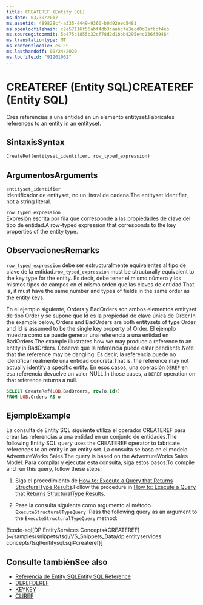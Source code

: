 ```yaml
---
title: CREATEREF (Entity SQL)
ms.date: 03/30/2017
ms.assetid: 489828cf-a335-4449-9360-b0d92eec5481
ms.openlocfilehash: c2a57116f56abf4db3caabcfe3acd0d8afbcf4eb
ms.sourcegitcommit: 5b475c1855b32cf78d2d1bbb4295e4c236f39464
ms.translationtype: MT
ms.contentlocale: es-ES
ms.lasthandoff: 09/24/2020
ms.locfileid: "91201062"
---
```

# <a name="createref-entity-sql"></a><span data-ttu-id="c7985-102">CREATEREF (Entity SQL)</span><span class="sxs-lookup"><span data-stu-id="c7985-102">CREATEREF (Entity SQL)</span></span>

<span data-ttu-id="c7985-103">Crea referencias a una entidad en un elemento entityset.</span><span class="sxs-lookup"><span data-stu-id="c7985-103">Fabricates references to an entity in an entityset.</span></span>  
  
## <a name="syntax"></a><span data-ttu-id="c7985-104">Sintaxis</span><span class="sxs-lookup"><span data-stu-id="c7985-104">Syntax</span></span>  
  
```sql  
CreateRef(entityset_identifier, row_typed_expression)  
```  
  
## <a name="arguments"></a><span data-ttu-id="c7985-105">Argumentos</span><span class="sxs-lookup"><span data-stu-id="c7985-105">Arguments</span></span>  

 `entityset_identifier`  
 <span data-ttu-id="c7985-106">Identificador de entityset, no un literal de cadena.</span><span class="sxs-lookup"><span data-stu-id="c7985-106">The entityset identifier, not a string literal.</span></span>  
  
 `row_typed_expression`  
 <span data-ttu-id="c7985-107">Expresión escrita por fila que corresponde a las propiedades de clave del tipo de entidad.</span><span class="sxs-lookup"><span data-stu-id="c7985-107">A row-typed expression that corresponds to the key properties of the entity type.</span></span>  
  
## <a name="remarks"></a><span data-ttu-id="c7985-108">Observaciones</span><span class="sxs-lookup"><span data-stu-id="c7985-108">Remarks</span></span>  

 <span data-ttu-id="c7985-109">`row_typed_expression` debe ser estructuralmente equivalentes al tipo de clave de la entidad.</span><span class="sxs-lookup"><span data-stu-id="c7985-109">`row_typed_expression` must be structurally equivalent to the key type for the entity.</span></span> <span data-ttu-id="c7985-110">Es decir, debe tener el mismo número y los mismos tipos de campos en el mismo orden que las claves de entidad.</span><span class="sxs-lookup"><span data-stu-id="c7985-110">That is, it must have the same number and types of fields in the same order as the entity keys.</span></span>  
  
 <span data-ttu-id="c7985-111">En el ejemplo siguiente, Orders y BadOrders son ambos elementos entityset de tipo Order y se supone que Id es la propiedad de clave única de Order.</span><span class="sxs-lookup"><span data-stu-id="c7985-111">In the example below, Orders and BadOrders are both entitysets of type Order, and Id is assumed to be the single key property of Order.</span></span> <span data-ttu-id="c7985-112">El ejemplo muestra cómo se puede generar una referencia a una entidad en BadOrders.</span><span class="sxs-lookup"><span data-stu-id="c7985-112">The example illustrates how we may produce a reference to an entity in BadOrders.</span></span> <span data-ttu-id="c7985-113">Observe que la referencia puede estar pendiente.</span><span class="sxs-lookup"><span data-stu-id="c7985-113">Note that the reference may be dangling.</span></span>  <span data-ttu-id="c7985-114">Es decir, la referencia puede no identificar realmente una entidad concreta.</span><span class="sxs-lookup"><span data-stu-id="c7985-114">That is, the reference may not actually identify a specific entity.</span></span> <span data-ttu-id="c7985-115">En esos casos, una operación `DEREF` en esa referencia devuelve un valor NULL.</span><span class="sxs-lookup"><span data-stu-id="c7985-115">In those cases, a `DEREF` operation on that reference returns a null.</span></span>  
  
```sql  
SELECT CreateRef(LOB.BadOrders, row(o.Id))
FROM LOB.Orders AS o
```  
  
## <a name="example"></a><span data-ttu-id="c7985-116">Ejemplo</span><span class="sxs-lookup"><span data-stu-id="c7985-116">Example</span></span>  

 <span data-ttu-id="c7985-117">La consulta de Entity SQL siguiente utiliza el operador CREATEREF para crear las referencias a una entidad en un conjunto de entidades.</span><span class="sxs-lookup"><span data-stu-id="c7985-117">The following Entity SQL query uses the CREATEREF operator to fabricate references to an entity in an entity set.</span></span> <span data-ttu-id="c7985-118">La consulta se basa en el modelo AdventureWorks Sales.</span><span class="sxs-lookup"><span data-stu-id="c7985-118">The query is based on the AdventureWorks Sales Model.</span></span> <span data-ttu-id="c7985-119">Para compilar y ejecutar esta consulta, siga estos pasos:</span><span class="sxs-lookup"><span data-stu-id="c7985-119">To compile and run this query, follow these steps:</span></span>  
  
1. <span data-ttu-id="c7985-120">Siga el procedimiento de [How to: Execute a Query that Returns StructuralType Results](../how-to-execute-a-query-that-returns-structuraltype-results.md).</span><span class="sxs-lookup"><span data-stu-id="c7985-120">Follow the procedure in [How to: Execute a Query that Returns StructuralType Results](../how-to-execute-a-query-that-returns-structuraltype-results.md).</span></span>  
  
2. <span data-ttu-id="c7985-121">Pase la consulta siguiente como argumento al método `ExecuteStructuralTypeQuery` :</span><span class="sxs-lookup"><span data-stu-id="c7985-121">Pass the following query as an argument to the `ExecuteStructuralTypeQuery` method:</span></span>  
  
 [!code-sql[DP EntityServices Concepts#CREATEREF](~/samples/snippets/tsql/VS_Snippets_Data/dp entityservices concepts/tsql/entitysql.sql#createref)]  
  
## <a name="see-also"></a><span data-ttu-id="c7985-122">Consulte también</span><span class="sxs-lookup"><span data-stu-id="c7985-122">See also</span></span>

- [<span data-ttu-id="c7985-123">Referencia de Entity SQL</span><span class="sxs-lookup"><span data-stu-id="c7985-123">Entity SQL Reference</span></span>](entity-sql-reference.md)
- [<span data-ttu-id="c7985-124">DEREF</span><span class="sxs-lookup"><span data-stu-id="c7985-124">DEREF</span></span>](deref-entity-sql.md)
- [<span data-ttu-id="c7985-125">KEY</span><span class="sxs-lookup"><span data-stu-id="c7985-125">KEY</span></span>](key-entity-sql.md)
- [<span data-ttu-id="c7985-126">CLI</span><span class="sxs-lookup"><span data-stu-id="c7985-126">REF</span></span>](ref-entity-sql.md)
